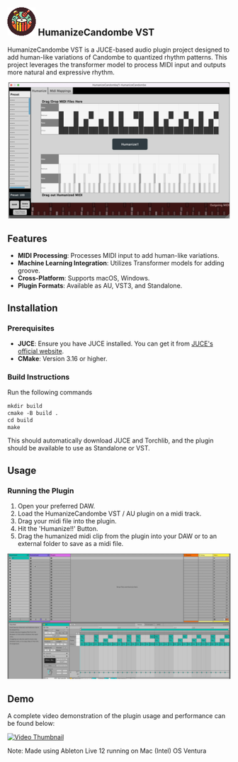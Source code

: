 <!--<img src="./images/Logo-circle32x32.png" alt="Logo" width="40" align="left" hspace="10" />-->



## ![Icon](./images/Logo-circle64x64.png) HumanizeCandombe VST 

HumanizeCandombe VST is a JUCE-based audio plugin project designed to add human-like variations of Candombe to quantized rhythm patterns. This project leverages the transformer model to process MIDI input and outputs more natural and expressive rhythm.

<p align="center">
  <img src="./images/pluginInterface.png" alt="Plugin Interface" width="500"/>
</p>


## Features

- **MIDI Processing**: Processes MIDI input to add human-like variations.
- **Machine Learning Integration**: Utilizes Transformer models for adding groove.
- **Cross-Platform**: Supports macOS, Windows.
- **Plugin Formats**: Available as AU, VST3, and Standalone.

## Installation

### Prerequisites

- **JUCE**: Ensure you have JUCE installed. You can get it from [JUCE's official website](https://juce.com/get-juce).
- **CMake**: Version 3.16 or higher.

### Build Instructions

Run the following commands

```
mkdir build
cmake -B build .
cd build
make
```

This should automatically download JUCE and Torchlib, and the plugin should be available to use as Standalone or VST.


## Usage

### Running the Plugin

1. Open your preferred DAW.
2. Load the HumanizeCandombe VST / AU plugin on a midi track.
3. Drag your midi file into the plugin.
4. Hit the 'Humanize!!' Button.
5. Drag the humanized midi clip from the plugin into your DAW or to an external folder to save as a midi file.

<p align="center">
  <img src="./images/walkthrough.gif" alt="Walkthrough" width="600"/>
</p>

## Demo

A complete video demonstration of the plugin usage and performance can be found below:

<a href="https://youtu.be/HBgQ2H2ZnPA">
  <img src="https://img.youtube.com/vi/HBgQ2H2ZnPA/hqdefault.jpg" alt="Video Thumbnail" width="400"/>
</a>

Note: Made using Ableton Live 12 running on Mac (Intel) OS Ventura
